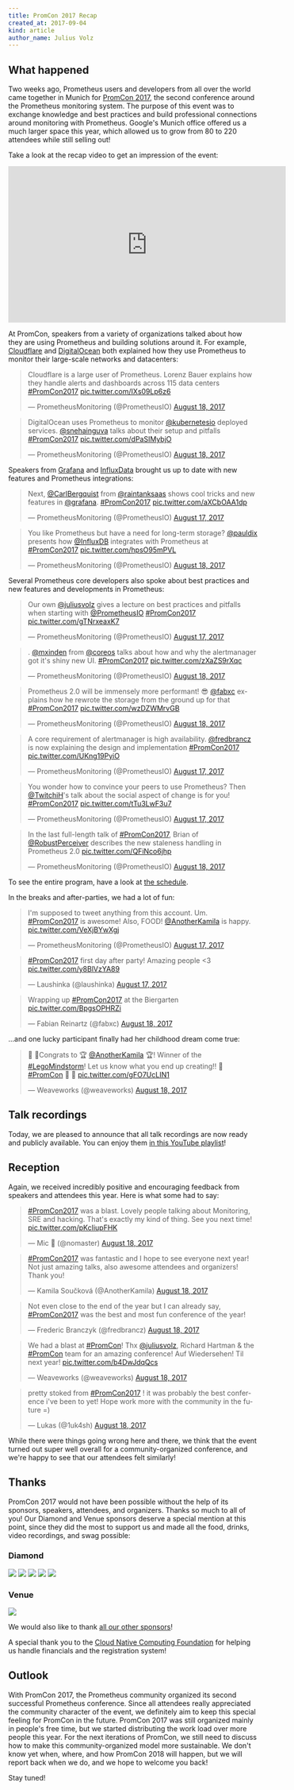 ```yaml
---
title: PromCon 2017 Recap
created_at: 2017-09-04
kind: article
author_name: Julius Volz
---
```


## What happened

Two weeks ago, Prometheus users and developers from all over the world came together in Munich for [PromCon 2017](https://promcon.io/2017-munich/), the second conference around the Prometheus monitoring system. The purpose of this event was to exchange knowledge and best practices and build professional connections around monitoring with Prometheus. Google's Munich office offered us a much larger space this year, which allowed us to grow from 80 to 220 attendees while still selling out!

Take a look at the recap video to get an impression of the event:

<iframe width="560" height="315" src="https://www.youtube.com/embed/4Pr-z8-r1eo" frameborder="0" allowfullscreen></iframe>

<!-- more -->

At PromCon, speakers from a variety of organizations talked about how they are using Prometheus and building solutions around it. For example, [Cloudflare](https://cloudflare.com/) and [DigitalOcean](https://www.digitalocean.com/) both explained how they use Prometheus to monitor their large-scale networks and datacenters:

<blockquote class="twitter-tweet" data-lang="en"><p lang="en" dir="ltr">Cloudflare is a large user of Prometheus. Lorenz Bauer explains how they handle alerts and dashboards across 115 data centers <a href="https://twitter.com/hashtag/PromCon2017?src=hash">#PromCon2017</a> <a href="https://t.co/IXs09Lp6z6">pic.twitter.com/IXs09Lp6z6</a></p>&mdash; PrometheusMonitoring (@PrometheusIO) <a href="https://twitter.com/PrometheusIO/status/898461326191861760">August 18, 2017</a></blockquote>
<script async src="//platform.twitter.com/widgets.js" charset="utf-8"></script>

<blockquote class="twitter-tweet" data-lang="en"><p lang="en" dir="ltr">DigitalOcean uses Prometheus to monitor <a href="https://twitter.com/kubernetesio">@kubernetesio</a> deployed services. <a href="https://twitter.com/snehainguva">@snehainguva</a> talks about their setup and pitfalls <a href="https://twitter.com/hashtag/PromCon2017?src=hash">#PromCon2017</a> <a href="https://t.co/dPaSIMybjO">pic.twitter.com/dPaSIMybjO</a></p>&mdash; PrometheusMonitoring (@PrometheusIO) <a href="https://twitter.com/PrometheusIO/status/898455013281984512">August 18, 2017</a></blockquote>
<script async src="//platform.twitter.com/widgets.js" charset="utf-8"></script>

Speakers from [Grafana](https://grafana.com/) and [InfluxData](https://www.influxdata.com/) brought us up to date with new features and Prometheus integrations:

<blockquote class="twitter-tweet" data-lang="en"><p lang="en" dir="ltr">Next, <a href="https://twitter.com/CarlBergquist">@CarlBergquist</a> from <a href="https://twitter.com/raintanksaas">@raintanksaas</a> shows cool tricks and new features in <a href="https://twitter.com/grafana">@grafana</a>. <a href="https://twitter.com/hashtag/PromCon2017?src=hash">#PromCon2017</a> <a href="https://t.co/aXCbOAA1dp">pic.twitter.com/aXCbOAA1dp</a></p>&mdash; PrometheusMonitoring (@PrometheusIO) <a href="https://twitter.com/PrometheusIO/status/898119125540765697">August 17, 2017</a></blockquote>
<script async src="//platform.twitter.com/widgets.js" charset="utf-8"></script>

<blockquote class="twitter-tweet" data-lang="en"><p lang="en" dir="ltr">You like Prometheus but have a need for long-term storage? <a href="https://twitter.com/pauldix">@pauldix</a> presents how <a href="https://twitter.com/InfluxDB">@InfluxDB</a> integrates with Prometheus at <a href="https://twitter.com/hashtag/PromCon2017?src=hash">#PromCon2017</a> <a href="https://t.co/hpsO95mPVL">pic.twitter.com/hpsO95mPVL</a></p>&mdash; PrometheusMonitoring (@PrometheusIO) <a href="https://twitter.com/PrometheusIO/status/898476044327497728">August 18, 2017</a></blockquote>
<script async src="//platform.twitter.com/widgets.js" charset="utf-8"></script>

Several Prometheus core developers also spoke about best practices and new features and developments in Prometheus:

<blockquote class="twitter-tweet" data-lang="en"><p lang="en" dir="ltr">Our own <a href="https://twitter.com/juliusvolz">@juliusvolz</a> gives a lecture on best practices and pitfalls when starting with <a href="https://twitter.com/PrometheusIO">@PrometheusIO</a> <a href="https://twitter.com/hashtag/PromCon2017?src=hash">#PromCon2017</a> <a href="https://t.co/gTNrxeaxK7">pic.twitter.com/gTNrxeaxK7</a></p>&mdash; PrometheusMonitoring (@PrometheusIO) <a href="https://twitter.com/PrometheusIO/status/898098812761362432">August 17, 2017</a></blockquote>
<script async src="//platform.twitter.com/widgets.js" charset="utf-8"></script>

<blockquote class="twitter-tweet" data-lang="en"><p lang="en" dir="ltr">. <a href="https://twitter.com/mxinden">@mxinden</a> from <a href="https://twitter.com/coreos">@coreos</a> talks about how and why the alertmanager got it&#39;s shiny new UI. <a href="https://twitter.com/hashtag/PromCon2017?src=hash">#PromCon2017</a> <a href="https://t.co/zXaZS9rXqc">pic.twitter.com/zXaZS9rXqc</a></p>&mdash; PrometheusMonitoring (@PrometheusIO) <a href="https://twitter.com/PrometheusIO/status/898525224924327936">August 18, 2017</a></blockquote>
<script async src="//platform.twitter.com/widgets.js" charset="utf-8"></script>

<blockquote class="twitter-tweet" data-lang="en"><p lang="en" dir="ltr">Prometheus 2.0 will be immensely more performant! 😎 <a href="https://twitter.com/fabxc">@fabxc</a> explains how he rewrote the storage from the ground up for that <a href="https://twitter.com/hashtag/PromCon2017?src=hash">#PromCon2017</a> <a href="https://t.co/wzDZWMrvGB">pic.twitter.com/wzDZWMrvGB</a></p>&mdash; PrometheusMonitoring (@PrometheusIO) <a href="https://twitter.com/PrometheusIO/status/898491951820963840">August 18, 2017</a></blockquote>
<script async src="//platform.twitter.com/widgets.js" charset="utf-8"></script>

<blockquote class="twitter-tweet" data-lang="en"><p lang="en" dir="ltr">A core requirement of alertmanager is high availability. <a href="https://twitter.com/fredbrancz">@fredbrancz</a> is now explaining the design and implementation <a href="https://twitter.com/hashtag/PromCon2017?src=hash">#PromCon2017</a> <a href="https://t.co/UKng19PyiO">pic.twitter.com/UKng19PyiO</a></p>&mdash; PrometheusMonitoring (@PrometheusIO) <a href="https://twitter.com/PrometheusIO/status/898160978952671233">August 17, 2017</a></blockquote>
<script async src="//platform.twitter.com/widgets.js" charset="utf-8"></script>

<blockquote class="twitter-tweet" data-lang="en"><p lang="en" dir="ltr">You wonder how to convince your peers to use Prometheus? Then <a href="https://twitter.com/TwitchiH">@TwitchiH</a>&#39;s talk about the social aspect of change is for you! <a href="https://twitter.com/hashtag/PromCon2017?src=hash">#PromCon2017</a> <a href="https://t.co/tTu3LwF3u7">pic.twitter.com/tTu3LwF3u7</a></p>&mdash; PrometheusMonitoring (@PrometheusIO) <a href="https://twitter.com/PrometheusIO/status/898187125220356096">August 17, 2017</a></blockquote>
<script async src="//platform.twitter.com/widgets.js" charset="utf-8"></script>

<blockquote class="twitter-tweet" data-lang="en"><p lang="en" dir="ltr">In the last full-length talk of <a href="https://twitter.com/hashtag/PromCon2017?src=hash">#PromCon2017</a>, Brian of <a href="https://twitter.com/RobustPerceiver">@RobustPerceiver</a> describes the new staleness handling in Prometheus 2.0 <a href="https://t.co/QFiNco6jhp">pic.twitter.com/QFiNco6jhp</a></p>&mdash; PrometheusMonitoring (@PrometheusIO) <a href="https://twitter.com/PrometheusIO/status/898542403300282368">August 18, 2017</a></blockquote>
<script async src="//platform.twitter.com/widgets.js" charset="utf-8"></script>

To see the entire program, have a look at [the schedule](https://promcon.io/2017-munich/schedule).

In the breaks and after-parties, we had a lot of fun:

<blockquote class="twitter-tweet" data-lang="en"><p lang="en" dir="ltr">I&#39;m supposed to tweet anything from this account. Um. <a href="https://twitter.com/hashtag/PromCon2017?src=hash">#PromCon2017</a> is awesome! Also, FOOD! <a href="https://twitter.com/AnotherKamila">@AnotherKamila</a> is happy. <a href="https://t.co/VeXjBYwXgj">pic.twitter.com/VeXjBYwXgj</a></p>&mdash; PrometheusMonitoring (@PrometheusIO) <a href="https://twitter.com/PrometheusIO/status/898235438904872961">August 17, 2017</a></blockquote>
<script async src="//platform.twitter.com/widgets.js" charset="utf-8"></script>

<blockquote class="twitter-tweet" data-lang="en"><p lang="en" dir="ltr"><a href="https://twitter.com/hashtag/PromCon2017?src=hash">#PromCon2017</a> first day after party! Amazing people &lt;3 <a href="https://t.co/y8BlVzYA89">pic.twitter.com/y8BlVzYA89</a></p>&mdash; Laushinka (@laushinka) <a href="https://twitter.com/laushinka/status/898228997854814209">August 17, 2017</a></blockquote>
<script async src="//platform.twitter.com/widgets.js" charset="utf-8"></script>

<blockquote class="twitter-tweet" data-lang="en"><p lang="en" dir="ltr">Wrapping up <a href="https://twitter.com/hashtag/PromCon2017?src=hash">#PromCon2017</a> at the Biergarten <a href="https://t.co/BpgsOPHRZi">pic.twitter.com/BpgsOPHRZi</a></p>&mdash; Fabian Reinartz (@fabxc) <a href="https://twitter.com/fabxc/status/898600092260806656">August 18, 2017</a></blockquote>
<script async src="//platform.twitter.com/widgets.js" charset="utf-8"></script>

...and one lucky participant finally had her childhood dream come true:

<blockquote class="twitter-tweet" data-lang="en"><p lang="en" dir="ltr">🎊 🎉Congrats to 🏆 <a href="https://twitter.com/AnotherKamila">@AnotherKamila</a> 🏆! Winner of the <a href="https://twitter.com/hashtag/LegoMindstorm?src=hash">#LegoMindstorm</a>! Let us know what you end up creating!! 🤖 <a href="https://twitter.com/hashtag/PromCon?src=hash">#PromCon</a> 🎊 🎉 <a href="https://t.co/gFO7UcLIN1">pic.twitter.com/gFO7UcLIN1</a></p>&mdash; Weaveworks (@weaveworks) <a href="https://twitter.com/weaveworks/status/898538917925990400">August 18, 2017</a></blockquote>
<script async src="//platform.twitter.com/widgets.js" charset="utf-8"></script>

## Talk recordings

Today, we are pleased to announce that all talk recordings are now ready and
publicly available. You can enjoy them [in this YouTube playlist](https://www.youtube.com/playlist?list=PLoz-W_CUquUlnvoEBbqChb7A0ZEZsWSXt)!

## Reception

Again, we received incredibly positive and encouraging feedback from speakers and attendees this year. Here is what some had to say:

<blockquote class="twitter-tweet" data-lang="en"><p lang="en" dir="ltr"><a href="https://twitter.com/hashtag/PromCon2017?src=hash">#PromCon2017</a> was a blast. Lovely people talking about Monitoring, SRE and hacking. That&#39;s exactly my kind of thing. See you next time! <a href="https://t.co/pKcIiupFHK">pic.twitter.com/pKcIiupFHK</a></p>&mdash; Mic 🐧 (@nomaster) <a href="https://twitter.com/nomaster/status/898605980245741568">August 18, 2017</a></blockquote>
<script async src="//platform.twitter.com/widgets.js" charset="utf-8"></script>

<blockquote class="twitter-tweet" data-lang="en"><p lang="en" dir="ltr"><a href="https://twitter.com/hashtag/PromCon2017?src=hash">#PromCon2017</a> was fantastic and I hope to see everyone next year! Not just amazing talks, also awesome attendees and organizers! Thank you!</p>&mdash; Kamila Součková (@AnotherKamila) <a href="https://twitter.com/AnotherKamila/status/898652581353766912">August 18, 2017</a></blockquote>
<script async src="//platform.twitter.com/widgets.js" charset="utf-8"></script>

<blockquote class="twitter-tweet" data-lang="en"><p lang="en" dir="ltr">Not even close to the end of the year but I can already say, <a href="https://twitter.com/hashtag/PromCon2017?src=hash">#PromCon2017</a> was the best and most fun conference of the year!</p>&mdash; Frederic Branczyk (@fredbrancz) <a href="https://twitter.com/fredbrancz/status/898601276895789057">August 18, 2017</a></blockquote>
<script async src="//platform.twitter.com/widgets.js" charset="utf-8"></script>

<blockquote class="twitter-tweet" data-lang="en"><p lang="en" dir="ltr">We had a blast at <a href="https://twitter.com/hashtag/PromCon?src=hash">#PromCon</a>! Thx <a href="https://twitter.com/juliusvolz">@juliusvolz</a>, Richard Hartman &amp; the <a href="https://twitter.com/hashtag/PromCon?src=hash">#PromCon</a> team for an amazing conference! Auf Wiedersehen! Til next year! <a href="https://t.co/b4DwJdqQcs">pic.twitter.com/b4DwJdqQcs</a></p>&mdash; Weaveworks (@weaveworks) <a href="https://twitter.com/weaveworks/status/898576990797746178">August 18, 2017</a></blockquote>
<script async src="//platform.twitter.com/widgets.js" charset="utf-8"></script>

<blockquote class="twitter-tweet" data-lang="en"><p lang="en" dir="ltr">pretty stoked from <a href="https://twitter.com/hashtag/PromCon2017?src=hash">#PromCon2017</a> ! it was probably the best conference i&#39;ve been to yet! Hope work more with the community in the future =)</p>&mdash; Lukas (@1uk4sh) <a href="https://twitter.com/1uk4sh/status/898616723762532356">August 18, 2017</a></blockquote>
<script async src="//platform.twitter.com/widgets.js" charset="utf-8"></script>

While there were things going wrong here and there, we think that the event turned out super well overall for a community-organized conference, and we're happy to see that our attendees felt similarly!

## Thanks

PromCon 2017 would not have been possible without the help of its sponsors,
speakers, attendees, and organizers. Thanks so much to all of you! Our Diamond
and Venue sponsors deserve a special mention at this point, since they did
the most to support us and made all the food, drinks, video recordings, and
swag possible:

<h3>Diamond</h3>
<div class="sponsor-logos">
  <a href="https://www.cncf.io/"><img src="/assets/blog/2017-09-04/cncf_logo.png"/></a>
  <a href="https://about.gitlab.com/"><img src="/assets/blog/2017-09-04/gitlab_logo.svg"/></a>
  <a href="https://www.influxdata.com/"><img src="/assets/blog/2017-09-04/influxdata_logo.svg"/></a>
  <a href="https://www.robustperception.io/"><img src="/assets/blog/2017-09-04/robust_perception_logo.png"/></a>
  <a href="https://www.weave.works/"><img src="/assets/blog/2017-09-04/weave_logo.png"/></a>
</div>

<h3>Venue</h3>
<div class="sponsor-logos">
  <a href="https://google.com/"><img src="/assets/blog/2017-09-04/google_cloud_platform_logo.png"/></a>
</div>

We would also like to thank [all our other sponsors](https://promcon.io/2017-munich/#our-sponsors)!

A special thank you to the [Cloud Native Computing Foundation](https://cncf.io) for helping us handle financials and the registration system!

## Outlook

With PromCon 2017, the Prometheus community organized its second successful Prometheus conference. Since all attendees really appreciated the community character of the event, we definitely aim to keep this special feeling for PromCon in the future. PromCon 2017 was still organized mainly in people's free time, but we started distributing the work load over more people this year. For the next iterations of PromCon, we still need to discuss how to make this community-organized model more sustainable. We don't know yet when, where, and how PromCon 2018 will happen, but we will report back when we do, and we hope to welcome you back!

Stay tuned!
